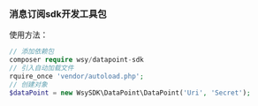 ### 消息订阅sdk开发工具包

使用方法：
```php
// 添加依赖包
composer require wsy/datapoint-sdk
// 引入自动加载文件
rquire_once 'vendor/autoload.php';
// 创建对象
$dataPoint = new WsySDK\DataPoint\DataPoint('Uri', 'Secret');
```
